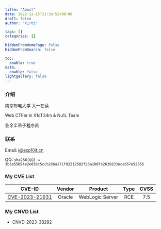```yaml
---
title: "About"
date: 2022-12-15T21:38:52+08:00
draft: false
author: "X1r0z"

tags: []
categories: []

hiddenFromHomePage: false
hiddenFromSearch: false

toc:
  enable: true
math:
  enable: false
lightgallery: false
---
```


### 介绍

南京邮电大学 大一在读

Web CTFer in X1cT34m & Nu1L Team

业余半吊子程序员

### 联系

Email: [i@exp10it.cn](mailto:i@exp10it.cn)

QQ: `sha256(QQ) = 3b5e55b54e2e038c5ccb206a271f82212502f25a1007b2636833eca657e52555`

### My CVE List

| CVE-ID | Vendor | Product | Type | CVSS |
| :----: | :----: | :----: | :----: | :----: |
| [CVE-2023-21931](https://www.oracle.com/security-alerts/cpuapr2023.html) | Oracle | WebLogic Server | RCE | 7.5 |

### My CNVD List

- CNVD-2023-38292
